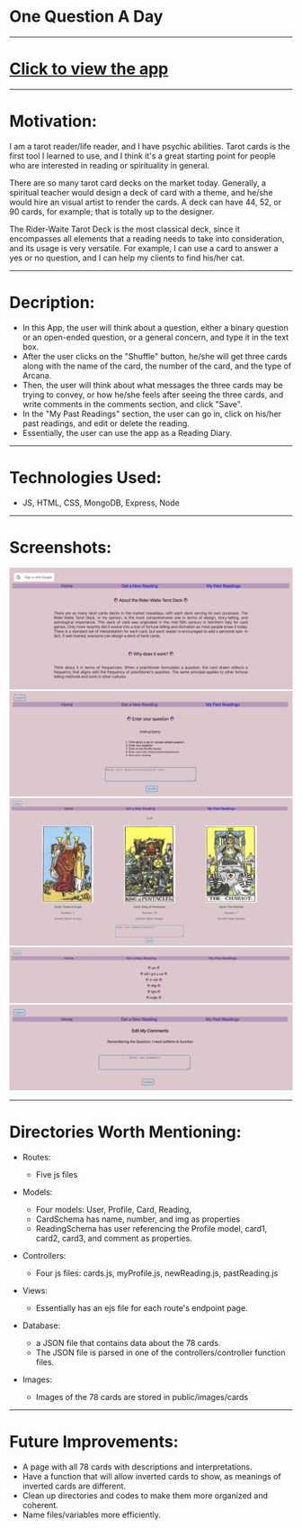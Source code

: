 # One Question A Day
-------------------------------------------------------
# [Click to view the app](https://unit2summer.herokuapp.com/)
-------------------------------------------------------
# Motivation: 
  I am a tarot reader/life reader, and I have psychic abilities. Tarot cards is the first tool I learned to use, and I think it's a great starting point for people who are interested in reading or spirituality in general. 

  There are so many tarot card decks on the market today. Generally, a spiritual teacher would design a deck of card with a theme, and he/she would hire an visual artist to render the cards. A deck can have 44, 52, or 90 cards, for example; that is totally up to the designer.

  The Rider-Waite Tarot Deck is the most classical deck, since it encompasses all elements that a reading needs to take into consideration, and its usage is very versatile. For example, I can use a card to answer a yes or no question, and I can help my clients to find his/her cat. 


-------------------------------------------------------
# Decription: 
- In this App, the user will think about a question, either a binary question or an open-ended question, or a general concern, and type it in the text box. 
- After the user clicks on the "Shuffle" button, he/she will get three cards along with the name of the card, the number of the card, and the type of Arcana. 
- Then, the user will think about what messages the three cards may be trying to convey, or how he/she feels after seeing the three cards, and write comments in the comments section, and click "Save".
- In the "My Past Readings" section, the user can go in, click on his/her past readings, and edit or delete the reading. 
- Essentially, the user can use the app as a Reading Diary. 

-------------------------------------------------------

# Technologies Used: 
- JS, HTML, CSS, MongoDB, Express, Node

-------------------------------------------------------
 # Screenshots:
![Index](ReadMe_Screenshots/Index.png)
![EnterQuestion](ReadMe_Screenshots/EnterQuestion.png)
![GetResult](ReadMe_Screenshots/GetResult.png)
![PastReadingList](ReadMe_Screenshots/PastReadingsList.png)
![EditDeletePastReading](ReadMe_Screenshots/EditComment.png)



-------------------------------------------------------
# Directories Worth Mentioning:

- Routes: 
  - Five js files
  
- Models:
  - Four models: User, Profile, Card, Reading, 
  - CardSchema has name, number, and img as properties
  - ReadingSchema has user referencing the Profile model, card1, card2, card3, and comment as properties. 

- Controllers:
  - Four js files: cards.js, myProfile.js, newReading.js, pastReading.js

- Views:
  - Essentially has an ejs file  for each route's endpoint page.

- Database:
  - a JSON file that contains data about the 78 cards.
  - The JSON file is parsed in one of the controllers/controller function files.
  
- Images:
  - Images of the 78 cards are stored in public/images/cards
  

-------------------------------------------------------
# Future Improvements:
- A page with all 78 cards with descriptions and interpretations.
- Have a function that will allow inverted cards to show, as meanings of inverted cards are different. 
- Clean up directories and codes to make them more organized and coherent. 
- Name files/variables more efficiently. 
  

